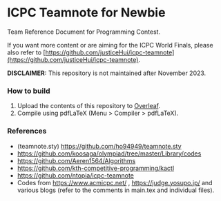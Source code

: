 # ICPC Teamnote for Newbie

Team Reference Document for Programming Contest.

If you want more content or are aiming for the ICPC World Finals, please also refer to [https://github.com/justiceHui/icpc-teamnote](https://github.com/justiceHui/icpc-teamnote).

**DISCLAIMER:** This repository is not maintained after November 2023.

### How to build

1. Upload the contents of this repository to [Overleaf](https://overleaf.com/).
2. Compile using pdfLaTeX (Menu > Compiler > pdfLaTeX).

### References

* (teamnote.sty) https://github.com/ho94949/teamnote.sty
* https://github.com/koosaga/olympiad/tree/master/Library/codes
* https://github.com/Aeren1564/Algorithms
* https://github.com/kth-competitive-programming/kactl
* https://github.com/ntopia/icpc-teamnote
* Codes from https://www.acmicpc.net/ , https://judge.yosupo.jp/ and various blogs (refer to the comments in main.tex and individual files).

